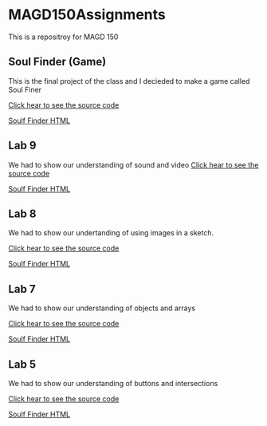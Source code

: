 # MAGD150Assignments

This is a repositroy for MAGD 150

## Soul Finder (Game)

This is the final project of the class and I decieded to make a game called Soul Finer

[Click hear to see the source code](https://github.com/stlouisj3/MAGD150Assignments/blob/main/f20magd150SoulFinder_StLouis_2020_12_02_19_26_11/sketch.js)

[Soulf Finder HTML](https://github.com/stlouisj3/MAGD150Assignments/blob/main/f20magd150SoulFinder_StLouis_2020_12_02_19_26_11/index.html)

## Lab 9
We had to show our understanding of sound and video
[Click hear to see the source code](https://github.com/stlouisj3/MAGD150Assignments/blob/main/f20magd150lab09_StLouis_2020_11_08_16_54_46/sketch.js)

[Soulf Finder HTML](https://github.com/stlouisj3/MAGD150Assignments/blob/main/f20magd150lab09_StLouis_2020_11_08_16_54_46/index.html)

## Lab 8

We had to show our undertanding of using images in a sketch.

[Click hear to see the source code](https://github.com/stlouisj3/MAGD150Assignments/blob/main/f20magd150_lab08_StLouis_2020_10_30_00_50_03/sketch.js)

[Soulf Finder HTML](https://github.com/stlouisj3/MAGD150Assignments/blob/main/f20magd150_lab08_StLouis_2020_10_30_00_50_03/index.html)

## Lab 7
We had to show our understanding of objects and arrays

[Click hear to see the source code](https://github.com/stlouisj3/MAGD150Assignments/blob/main/f20magd150lab07_StLouis_2020_10_25_17_48_40/sketch.js)

[Soulf Finder HTML](https://github.com/stlouisj3/MAGD150Assignments/blob/main/f20magd150lab07_StLouis_2020_10_25_17_48_40/index.html)

## Lab 5
We had to show our understanding of buttons and intersections

[Click hear to see the source code](https://github.com/stlouisj3/MAGD150Assignments/blob/main/f20magd150lab05_StLouis_2020_10_09_00_09_04/sketch.js)

[Soulf Finder HTML](https://github.com/stlouisj3/MAGD150Assignments/blob/main/f20magd150lab05_StLouis_2020_10_09_00_09_04/index.html)

